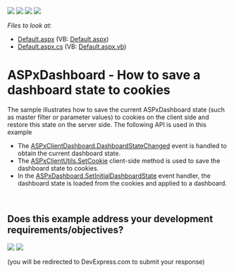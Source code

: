 <!-- default badges list -->
![](https://img.shields.io/endpoint?url=https://codecentral.devexpress.com/api/v1/VersionRange/128579930/17.1.3%2B)
[![](https://img.shields.io/badge/Open_in_DevExpress_Support_Center-FF7200?style=flat-square&logo=DevExpress&logoColor=white)](https://supportcenter.devexpress.com/ticket/details/T513329)
[![](https://img.shields.io/badge/📖_How_to_use_DevExpress_Examples-e9f6fc?style=flat-square)](https://docs.devexpress.com/GeneralInformation/403183)
[![](https://img.shields.io/badge/💬_Leave_Feedback-feecdd?style=flat-square)](#does-this-example-address-your-development-requirementsobjectives)
<!-- default badges end -->
<!-- default file list -->
*Files to look at*:

* [Default.aspx](./CS/WebDashboard_DashboardStateCookies/Default.aspx) (VB: [Default.aspx](./VB/WebDashboard_DashboardStateCookies/Default.aspx))
* [Default.aspx.cs](./CS/WebDashboard_DashboardStateCookies/Default.aspx.cs) (VB: [Default.aspx.vb](./VB/WebDashboard_DashboardStateCookies/Default.aspx.vb))
<!-- default file list end -->
# ASPxDashboard - How to save a dashboard state to cookies


<p>The sample illustrates how to save the current ASPxDashboard state (such as master filter or parameter values) to cookies on the client side and restore this state on the server side. The following API is used in this example

* The <a href="https://documentation.devexpress.com/#Dashboard/DevExpressDashboardWebScriptsASPxClientDashboard_DashboardStateChangedtopic">ASPxClientDashboard.DashboardStateChanged</a> event is handled to obtain the current dashboard state.
* The <a href="https://documentation.devexpress.com/#AspNet/DevExpressWebScriptsASPxClientUtils_SetCookietopic">ASPxClientUtils.SetCookie</a> client-side method is used to save the dashboard state to cookies.
* In the <a href="https://documentation.devexpress.com/#Dashboard/DevExpressDashboardWebASPxDashboard_SetInitialDashboardStatetopic">ASPxDashboard.SetInitialDashboardState</a> event handler, the dashboard state is loaded from the cookies and applied to a dashboard.</p>

<br/>


<!-- feedback -->
## Does this example address your development requirements/objectives?

[<img src="https://www.devexpress.com/support/examples/i/yes-button.svg"/>](https://www.devexpress.com/support/examples/survey.xml?utm_source=github&utm_campaign=asp-net-web-forms-dashboard-save-dashboard-state-to-cookies&~~~was_helpful=yes) [<img src="https://www.devexpress.com/support/examples/i/no-button.svg"/>](https://www.devexpress.com/support/examples/survey.xml?utm_source=github&utm_campaign=asp-net-web-forms-dashboard-save-dashboard-state-to-cookies&~~~was_helpful=no)

(you will be redirected to DevExpress.com to submit your response)
<!-- feedback end -->
